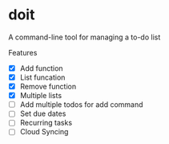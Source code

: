# doit
A command-line tool for managing a to-do list

Features
- [x] Add function
- [x] List funcation
- [x] Remove function
- [x] Multiple lists
- [ ] Add multiple todos for add command
- [ ] Set due dates
- [ ] Recurring tasks
- [ ] Cloud Syncing